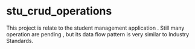# stu_crud_operations
This project is relate to the student management application . Still many operation are pending , but its data flow pattern is very similar to Industry Standards.
